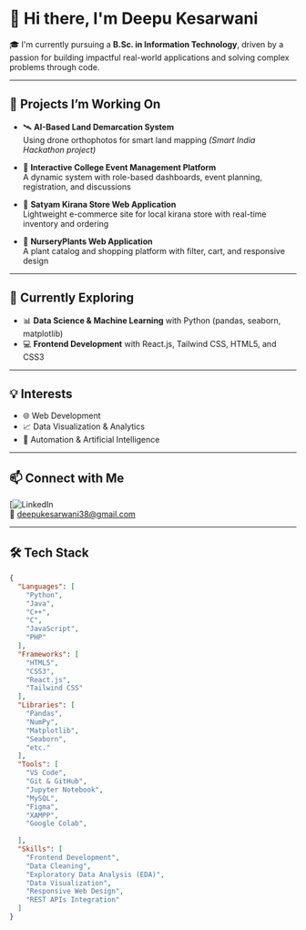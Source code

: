 # 👋 Hi there, I'm Deepu Kesarwani

🎓 I'm currently pursuing a **B.Sc. in Information Technology**, driven by a passion for building impactful real-world applications and solving complex problems through code.

---

## 🚀 Projects I’m Working On

- 🛰️ **AI-Based Land Demarcation System**  
  Using drone orthophotos for smart land mapping *(Smart India Hackathon project)*

- 🎉 **Interactive College Event Management Platform**  
  A dynamic system with role-based dashboards, event planning, registration, and discussions

- 🛒 **Satyam Kirana Store Web Application**  
  Lightweight e-commerce site for local kirana store with real-time inventory and ordering

- 🌱 **NurseryPlants Web Application**  
  A plant catalog and shopping platform with filter, cart, and responsive design

---

## 🌱 Currently Exploring
 
- 📊 **Data Science & Machine Learning** with Python (pandas, seaborn, matplotlib)  
- 💻 **Frontend Development** with React.js, Tailwind CSS, HTML5, and CSS3

---

## 💡 Interests

- 🌐 Web Development  
- 📈 Data Visualization & Analytics  
- 🤖 Automation & Artificial Intelligence  

---

## 📫 Connect with Me

[![LinkedIn](https://www.linkedin.com/in/deepu-kesarwani-363350243/)  
📧 deepukesarwani38@gmail.com

---

## 🛠 Tech Stack

```json
{
  "Languages": [
    "Python",
    "Java",
    "C++",
    "C",
    "JavaScript",
    "PHP"
  ],
  "Frameworks": [
    "HTML5",
    "CSS3",
    "React.js",
    "Tailwind CSS"
  ],
  "Libraries": [
    "Pandas",
    "NumPy",
    "Matplotlib",
    "Seaborn",
    "etc."
  ],
  "Tools": [
    "VS Code",
    "Git & GitHub",
    "Jupyter Notebook",
    "MySQL",
    "Figma",
    "XAMPP",
    "Google Colab",
  
  ],
  "Skills": [
    "Frontend Development",
    "Data Cleaning",
    "Exploratory Data Analysis (EDA)",
    "Data Visualization",
    "Responsive Web Design",
    "REST APIs Integration"
  ]
}

